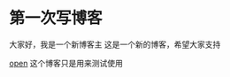 # 第一次写博客

大家好，我是一个新博客主
这是一个新的博客，希望大家支持
<!-- open -->
[open](video-m3u8.github.io/article/20190926144616.md)
这个博客只是用来测试使用
